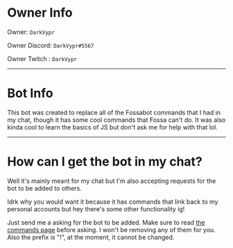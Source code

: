 # Owner Info

Owner: `DarkVypr`

Owner Discord: `DarkVypr#5567`

Owner Twitch : `DarkVypr`

---

# Bot Info

This bot was created to replace all of the Fossabot commands that I had in my chat, though it has some cool commands that Fossa can't do. It was also kinda cool to learn the basics of JS but don't ask me for help with that lol.

---

# How can I get the bot in my chat?

Well it's mainly meant for my chat but I'm also accepting requests for the bot to be added to others.

Idrk why you would want it because it has commands that link back to my personal accounts but hey there's some other functionality ig!

Just send me a asking for the bot to be added. Make sure to read [the commands page](https://darkvypr.com/commands) before asking. I won't be removing any of them for you. Also the prefix is "!", at the moment, it cannot be changed.
